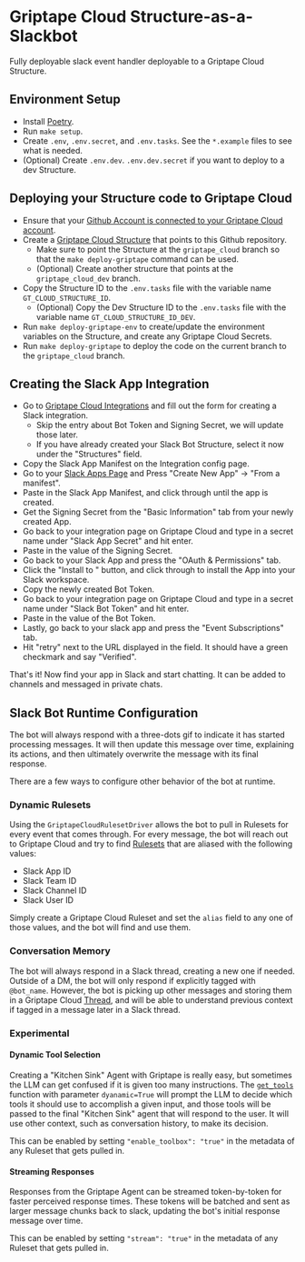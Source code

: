# Griptape Cloud Structure-as-a-Slackbot

Fully deployable slack event handler deployable to a Griptape Cloud Structure.


## Environment Setup
- Install [Poetry](https://python-poetry.org/docs/#installation).
- Run `make setup`.
- Create `.env`, `.env.secret`, and `.env.tasks`. See the `*.example` files to see what is needed.
- (Optional) Create `.env.dev`. `.env.dev.secret` if you want to deploy to a dev Structure.


## Deploying your Structure code to Griptape Cloud
- Ensure that your [Github Account is connected to your Griptape Cloud account](https://cloud.griptape.ai/account).
- Create a [Griptape Cloud Structure](https://cloud.griptape.ai/structures/create) that points to this Github repository.
    - Make sure to point the Structure at the `griptape_cloud` branch so that the `make deploy-griptape` command can be used.
    - (Optional) Create another structure that points at the `griptape_cloud_dev` branch.
- Copy the Structure ID to the `.env.tasks` file with the variable name `GT_CLOUD_STRUCTURE_ID`.
    - (Optional) Copy the Dev Structure ID to the `.env.tasks` file with the variable name `GT_CLOUD_STRUCTURE_ID_DEV`.
- Run `make deploy-griptape-env` to create/update the environment variables on the Structure, and create any Griptape Cloud Secrets.
- Run `make deploy-griptape` to deploy the code on the current branch to the `griptape_cloud` branch.

## Creating the Slack App Integration
- Go to [Griptape Cloud Integrations](https://cloud.griptape.ai/structures/create) and fill out the form for creating a Slack integration.
    - Skip the entry about Bot Token and Signing Secret, we will update those later.
    - If you have already created your Slack Bot Structure, select it now under the "Structures" field.
- Copy the Slack App Manifest on the Integration config page.
- Go to your [Slack Apps Page](https://api.slack.com/apps) and Press "Create New App" -> "From a manifest".
- Paste in the Slack App Manifest, and click through until the app is created.
- Get the Signing Secret from the "Basic Information" tab from your newly created App.
- Go back to your integration page on Griptape Cloud and type in a secret name under "Slack App Secret" and hit enter.
- Paste in the value of the Signing Secret.
- Go back to your Slack App and press the "OAuth & Permissions" tab.
- Click the "Install to <workspace>" button, and click through to install the App into your Slack workspace.
- Copy the newly created Bot Token.
- Go back to your integration page on Griptape Cloud and type in a secret name under "Slack Bot Token" and hit enter.
- Paste in the value of the Bot Token.
- Lastly, go back to your slack app and press the "Event Subscriptions" tab.
- Hit "retry" next to the URL displayed in the field. It should have a green checkmark and say "Verified".

That's it! Now find your app in Slack and start chatting. It can be added to channels and messaged in private chats.

## Slack Bot Runtime Configuration

The bot will always respond with a three-dots gif to indicate it has started processing messages. It will then update this message over time, explaining its actions, and then ultimately overwrite the message with its final response.

There are a few ways to configure other behavior of the bot at runtime.

### Dynamic Rulesets

Using the `GriptapeCloudRulesetDriver` allows the bot to pull in Rulesets for every event that comes through. For every message, the bot will reach out to Griptape Cloud and try to find [Rulesets](https://cloud.griptape.ai/rulesets) that are aliased with the following values:
- Slack App ID
- Slack Team ID
- Slack Channel ID
- Slack User ID

Simply create a Griptape Cloud Ruleset and set the `alias` field to any one of those values, and the bot will find and use them.

### Conversation Memory

The bot will always respond in a Slack thread, creating a new one if needed. Outside of a DM, the bot will only respond if explicitly tagged with `@bot_name`. However, the bot is picking up other messages and storing them in a Griptape Cloud [Thread](https://cloud.griptape.ai/threads), and will be able to understand previous context if tagged in a message later in a Slack thread.

### Experimental

#### Dynamic Tool Selection

Creating a "Kitchen Sink" Agent with Griptape is really easy, but sometimes the LLM can get confused if it is given too many instructions. The [`get_tools`](griptape_slack_handler/griptape_tool_box.py) function with parameter `dyanamic=True` will prompt the LLM to decide which tools it should use to accomplish a given input, and those tools will be passed to the final "Kitchen Sink" agent that will respond to the user. It will use other context, such as conversation history, to make its decision.

This can be enabled by setting `"enable_toolbox": "true"` in the metadata of any Ruleset that gets pulled in.

#### Streaming Responses

Responses from the Griptape Agent can be streamed token-by-token for faster perceived response times. These tokens will be batched and sent as larger message chunks back to slack, updating the bot's initial response message over time.

This can be enabled by setting `"stream": "true"` in the metadata of any Ruleset that gets pulled in.
